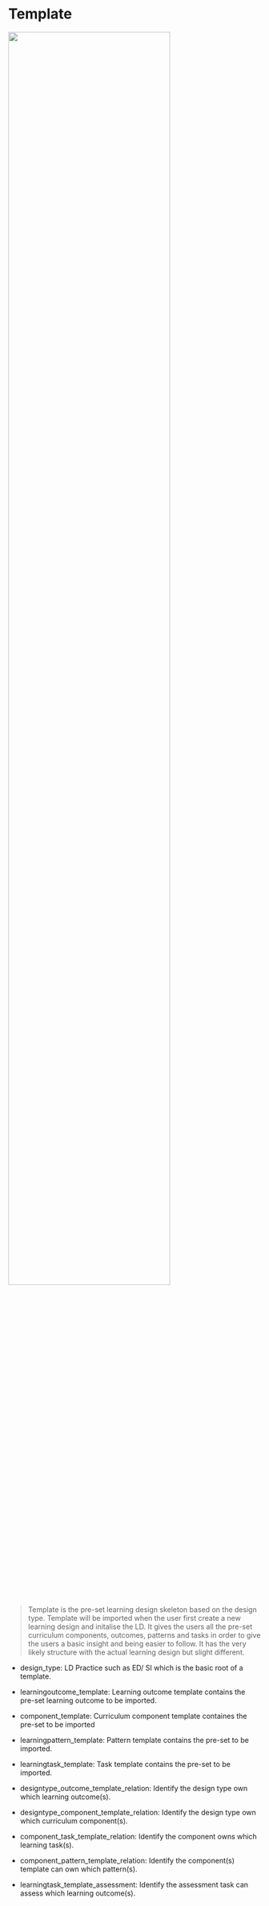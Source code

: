 # Template

<a href = "./image/template_1.png" >
    <img width="180px" style="width: 80%" bor src="./image/template_1.png">
</a>

> Template is the pre-set learning design skeleton based on the design type. Template will be imported when the user first create a new learning design and initalise the LD. It gives the users all the pre-set curriculum components, outcomes, patterns and tasks in order to give the users a basic insight and being easier to follow. It has the very likely structure with the actual learning design but slight different. 

* design_type: LD Practice such as ED/ SI which is the basic root of a template.
* learningoutcome_template: Learning outcome template contains the pre-set learning outcome to be imported.
* component_template: Curriculum component template containes the pre-set to be imported
* learningpattern_template: Pattern template contains the pre-set to be imported.
* learningtask_template: Task template contains the pre-set to be imported.


* designtype_outcome_template_relation: Identify the design type own which learning outcome(s).
* designtype_component_template_relation: Identify the design type own which curriculum component(s).
* component_task_template_relation: Identify the component owns which learning task(s).
* component_pattern_template_relation: Identify the component(s) template can own which pattern(s).
* learningtask_template_assessment: Identify the assessment task can assess which learning outcome(s).